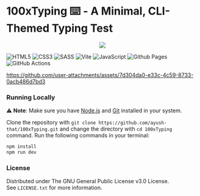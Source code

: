 # 100xTyping ⌨️ - A Minimal, CLI-Themed Typing Test

<p align="center">
  <img src="https://github.com/user-attachments/assets/b7e6837d-1584-4c19-8012-8a4ffd35cba4">

  ![HTML5](https://img.shields.io/badge/html5-%23E34F26.svg?style=for-the-badge&logo=html5&logoColor=white)
  ![CSS3](https://img.shields.io/badge/css3-%231572B6.svg?style=for-the-badge&logo=css3&logoColor=white)
  ![SASS](https://img.shields.io/badge/SASS-hotpink.svg?style=for-the-badge&logo=SASS&logoColor=white)
  ![Vite](https://img.shields.io/badge/vite-%23646CFF.svg?style=for-the-badge&logo=vite&logoColor=white)
  ![JavaScript](https://img.shields.io/badge/javascript-%23323330.svg?style=for-the-badge&logo=javascript&logoColor=%23F7DF1E)
  ![Github Pages](https://img.shields.io/badge/github%20pages-121013?style=for-the-badge&logo=github&logoColor=white)
  ![GitHub Actions](https://img.shields.io/badge/github%20actions-%232671E5.svg?style=for-the-badge&logo=githubactions&logoColor=white)
</p>

https://github.com/user-attachments/assets/7d304da0-e33c-4c59-8733-0acb486d7bd3

### Running Locally

⚠️ **Note**: Make sure you have [Node.js](https://nodejs.org/en/download/package-manager) and [Git](https://git-scm.com/downloads) installed in your system.

Clone the repository with ```git clone https://github.com/ayush-that/100xTyping.git``` and change the directory with ```cd 100xTyping``` command. Run the following commands in your terminal:

```bash
npm install
npm run dev
```

### License

Distributed under The GNU General Public License v3.0 License.<br>
See `LICENSE.txt` for more information.
